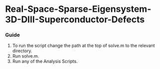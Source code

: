 # Real-Space-Sparse-Eigensystem-3D-DIII-Superconductor-Defects

### Guide ###
1. To run the script change the path at the top of solve.m to the relevant directory.
2. Run solve.m.
3. Run any of the Analysis Scripts.
